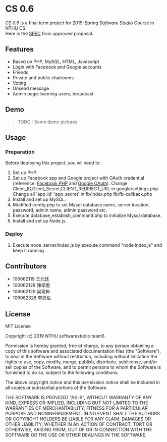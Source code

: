 # CS 0.6

*CS 0.6* is a final term project for 2019-Spring *Software Studio* Course in NTHU CS.  
Here is the [SPEC](https://hackmd.io/eKbYWhuwT_qhxavD3OAUPQ?view) from approved proposal.  

## Features
- Based on PHP, MySQL, HTML, Javascript
- Login with Facebook and Google accounts
- Friends
- Private and public chatrooms
- Voting
- Unsend message
- Admin page: banning users, broadcast

## Demo

> TODO : Some demo pictures

## Usage

### Preparation
Before deploying this project, you wil need to:  
1. Set up PHP.
2. Set up Facebook app and Google project with OAuth credential
    (reference: [Facebook PHP] and [Google OAuth]).
    Change Client_ID,Client_Secret,CLIENT_REDIRECT_URL in google/settings.php
    Change all 'app_id' 'app_secret' in fb/index.php fb/fb-callback.php
3. Install and set up MySQL.
4. Modified config.php to set Mysql database name, server location, password, admin name, admin password etc.
5. Execute database\_establish\_command.php to initialize Mysql database.
6. Install and set up Node.js.

### Deploy
1. Execute node\_server/index.js by execute command "node index.js" and keep it running

## Contributors

- 106062119 王元廷
- 106062128 陳頌恩
- 106062129 梁瑜軒
- 106062328 李思佑

## License
MIT License

Copyright (c) 2019 NTHU softwarestudio team6

Permission is hereby granted, free of charge, to any person obtaining a copy
of this software and associated documentation files (the "Software"), to deal
in the Software without restriction, including without limitation the rights
to use, copy, modify, merge, publish, distribute, sublicense, and/or sell
copies of the Software, and to permit persons to whom the Software is
furnished to do so, subject to the following conditions:

The above copyright notice and this permission notice shall be included in all
copies or substantial portions of the Software.

THE SOFTWARE IS PROVIDED "AS IS", WITHOUT WARRANTY OF ANY KIND, EXPRESS OR
IMPLIED, INCLUDING BUT NOT LIMITED TO THE WARRANTIES OF MERCHANTABILITY,
FITNESS FOR A PARTICULAR PURPOSE AND NONINFRINGEMENT. IN NO EVENT SHALL THE
AUTHORS OR COPYRIGHT HOLDERS BE LIABLE FOR ANY CLAIM, DAMAGES OR OTHER
LIABILITY, WHETHER IN AN ACTION OF CONTRACT, TORT OR OTHERWISE, ARISING FROM,
OUT OF OR IN CONNECTION WITH THE SOFTWARE OR THE USE OR OTHER DEALINGS IN THE
SOFTWARE.


[Facebook PHP]: https://developers.facebook.com/docs/reference/php  
[Google OAuth]: https://developers.google.com/api-client-library/php/auth/web-app#protectauthcode
